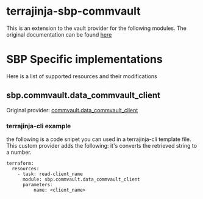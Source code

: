 # terrajinja-sbp-commvault

This is an extension to the vault provider for the following modules.
The original documentation can be found [here](https://registry.terraform.io/providers/Commvault/commvault/latest/docs)

# SBP Specific implementations
Here is a list of supported resources and their modifications

## sbp.commvault.data_commvault_client
Original provider: [commvault.data_commvault_client](https://registry.terraform.io/providers/Commvault/commvault/latest/docs/data-sources/commvault_client)

### terrajinja-cli example
the following is a code snipet you can used in a terrajinja-cli template file.
This custom provider adds the following: it's converts the retrieved string to a number.

```
terraform:
  resources:
    - task: read-client_name
      module: sbp.commvault.data_commvault_client
      parameters:
          name: <client_name>
```

